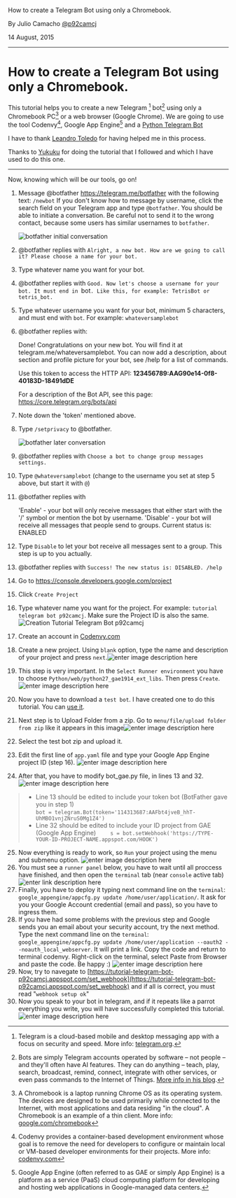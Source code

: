 
How to create a Telegram Bot using only a Chromebook.

By Julio Camacho [@p92camcj](mailto:p92camcj@gmail.com)

14 August, 2015

----------

How to create a Telegram Bot using only a Chromebook.
===================

This tutorial helps you to create a new Telegram [^1] bot[^2] using only a Chromebook PC[^3] or a web browser (Google Chrome). We are going to use the tool Codenvy[^4], Google App Engine[^5] and a [Python Telegram Bot](https://github.com/leandrotoledo/python-telegram-bot)

I have to thank [Leandro Toledo](https://github.com/leandrotoledo/) for having helped me in this process.

Thanks to [Yukuku](https://github.com/yukuku/) for doing the tutorial that I followed and which I have used to do this one.

----------

Now, knowing which will be our tools, go on!

1. Message @botfather https://telegram.me/botfather with the following text: `/newbot`
   If you don't know how to message by username, click the search field on your Telegram app and type `@botfather`. You should be able to initiate a conversation. Be careful not to send it to the wrong contact, because some users has similar usernames to `botfather`.
   
   ![botfather initial conversation](http://i.imgur.com/pGOtOcj.png)

2. @botfather replies with `Alright, a new bot. How are we going to call it? Please choose a name for your bot.`

3. Type whatever name you want for your bot.

4. @botfather replies with `Good. Now let's choose a username for your bot. It must end in `bot`. Like this, for example: TetrisBot or tetris_bot.`

5. Type whatever username you want for your bot, minimum 5 characters, and must end with `bot`. For example: `whateversamplebot` 

6. @botfather replies with:

    Done! Congratulations on your new bot. You will find it at telegram.me/whateversamplebot. You can now add a description, about section and profile picture for your bot, see /help for a list of commands.

    Use this token to access the HTTP API:
    <b>123456789:AAG90e14-0f8-40183D-18491dDE</b>

    For a description of the Bot API, see this page: https://core.telegram.org/bots/api
    
7. Note down the 'token' mentioned above.

8. Type `/setprivacy` to @botfather.

   ![botfather later conversation](http://i.imgur.com/ZrRdaa0.png)

9. @botfather replies with `Choose a bot to change group messages settings.`

10. Type `@whateversamplebot` (change to the username you set at step 5 above, but start it with `@`)

11. @botfather replies with

    'Enable' - your bot will only receive messages that either start with the '/' symbol or mention the bot by username.
    'Disable' - your bot will receive all messages that people send to groups.
    Current status is: ENABLED
    
12. Type `Disable` to let your bot receive all messages sent to a group. This step is up to you actually.

13. @botfather replies with `Success! The new status is: DISABLED. /help`

14. Go to https://console.developers.google.com/project

15. Click `Create Project` 

16. Type whatever name you want for the project. For example: `tutorial telegram bot p92camcj`. Make sure the Project ID is also the same.![Creation Tutorial Telegram Bot p92camcj](https://lh4.googleusercontent.com/W02O10AeDahFG6LqeROkgO2aymJnC-plu6p6rXT7hI9_IrK0f-8RB6mKpaa4tf36T3W4VqVl84FG6pg=w1342-h513)

17. Create an account in [Codenvy.com](https://codenvy.com)

18. Create a new project. Using `blank` option, type the name and description of your project and press `next`.![enter image description here](https://lh5.googleusercontent.com/M9rzGaO8FeibmXpoTSKaih69LhIjLD4g0LWHvpAjBmdrfRN6m07O5x3aEIYycmOPi-BGrSp9QEi-vCg=w1342-h513 "Create new Codenvy Project")

19. This step is very important. In the `Select Runner environment` you have to choose `Python/web/python27_gae1914_ext_libs`. Then press `Create`.![enter image description here](https://lh3.googleusercontent.com/FEYf9dtCi5LPGI3_BgaeE_FGEmqhSrYNScT8pGBZkFlZD07-FUs9-QDb4p0dMUoSOQjqAgwfOqV4tgg=w1342-h513 "Select Runner environment")

20. Now you have to download a `test bot`. I have created one to do this tutorial. You can [use it](https://github.com/p92camcj/Tutorial-telegram-bot/archive/master.zip). 

21. Next step is to Upload Folder from a zip. Go to `menu/file/upload folder from zip` like it appears in this image![enter image description here](https://lh6.googleusercontent.com/rdbk7I2S-nA9I78auqlS52rloLp9OryvOm8D2abThVKhOFdycEYB7Xdol1hDAn-jd-FpQwLObD9nx7w=w1342-h513 "Import folder from zip")

22. Select the test bot zip and upload it.

23. Edit the first line of `app.yaml` file and type your Google App Engine project ID (step 16).  ![enter image description here](https://lh4.googleusercontent.com/7VasLUL0LFKNC58O12hEvXgVavD8KoB7A4-OcvU2k9sQUpG7UHsw6840N7xPxZmKwCuQMlCQ8QKQ2-Y=w1342-h513-rw "Modify app.yaml")

24. After that, you have to modify bot_gae.py file, in lines 13 and 32. ![enter image description here](https://lh3.googleusercontent.com/Hab4vuAWdftS8pmFryoGPaN5aZwnpNU9tAT2P40tlvTdXr-whR-p6J7N9_QfemYt8nom8TG0RmcCtWk=w1342-h513-rw "Modify bot_gae.py") 
>- Line 13 should be edited to include your token bot (BotFather gave you in step 1)  
`bot = telegram.Bot(token='114313687:AAFbt4jveB_hhT-UhMBO1vnjZNruS0Mg1Z4')`
>- Line 32 should be edited to include your ID project from GAE (Google App Engine)
`    s = bot.setWebhook('https://TYPE-YOUR-ID-PROJECT-NAME.appspot.com/HOOK')`

25. Now everything is ready to work, so `Run` your project using the menu and submenu option.
![enter image description here](https://lh3.googleusercontent.com/eD-ufk3pI5bVgV9OK3HmnlHUDnwFsMgDCCfjiINoTpZYyKhmGA8pTt8-y2qnhJwwIlC-xTUCNPjqP8Y=w1342-h513 "Run Project")
26. You must see a `runner panel` below, you have to wait until all proccess have finished, and then open the `terminal` tab (near `console` active tab) 
![enter link description here](https://lh4.googleusercontent.com/wN2WgB8VcZeXcaLoY-WfoZvep5Jq8Prjfc-7S8ZhEBpXz1PX5NZLtCKuoTmI0SK8qYYuDisDvvcT--8=w1342-h513-rw "Console tab in runner panel")
27. Finally, you have to deploy it typing next command line on the `terminal`: `google_appengine/appcfg.py update /home/user/application/`. It ask for you your Google Account credential (email and pass), so you have to ingress them.
28. If you have had some problems with the previous step and Google sends you an email about your security account, try the next method. Type the next command line on the `terminal`: `google_appengine/appcfg.py update /home/user/application --oauth2 --noauth_local_webserver`. It will print a link. Copy the code and return to terminal codenvy. Right-click on the terminal, select Paste from Browser and paste the code. Be happy :) ![enter image description here](https://lh4.googleusercontent.com/lQMeneNDCQtwYNGY0YsZk23A4co_3jZSGE4T2x0SmB8kdgOX4FYNgFdD8zMex1S3mwJjJiJO0gvWCSg=w1342-h513-rw "Problems Google?")
29. Now, try to navegate to [https://tutorial-telegram-bot-p92camcj.appspot.com/set_webhook](https://tutorial-telegram-bot-p92camcj.appspot.com/set_webhook) and if all is correct, you must read "`webhook setup ok`"
30. Now you speak to your bot in telegram, and if it repeats like a parrot everything you write, you will have successfully completed this tutorial. ![enter image description here](https://drive.google.com/file/d/0B05KqB61aXlWQjkxR3BYZzUxQkk/preview "Like a Parrot")



[^1]: Telegram is a cloud-based mobile and desktop messaging app with a focus on security and speed. More info: [telegram.org](http://telegram.org/).

[^2]: Bots are simply Telegram accounts operated by software – not people – and they'll often have AI features. They can do anything – teach, play, search, broadcast, remind, connect, integrate with other services, or even pass commands to the Internet of Things. [More info in his blog](https://telegram.org/blog/bot-revolution).

[^3]: A Chromebook is a laptop running Chrome OS as its operating system. The devices are designed to be used primarily while connected to the Internet, with most applications and data residing "in the cloud". A Chromebook is an example of a thin client. More info: [google.com/chromebook](https://www.google.com/chromebook/)

[^4]: Codenvy provides a container-based development environment whose goal is to remove the need for developers to configure or maintain local or VM-based developer environments for their projects. More info: [codenvy.com](http://www.codenvy.com/)

[^5]: Google App Engine (often referred to as GAE or simply App Engine) is a platform as a service (PaaS) cloud computing platform for developing and hosting web applications in Google-managed data centers. 
